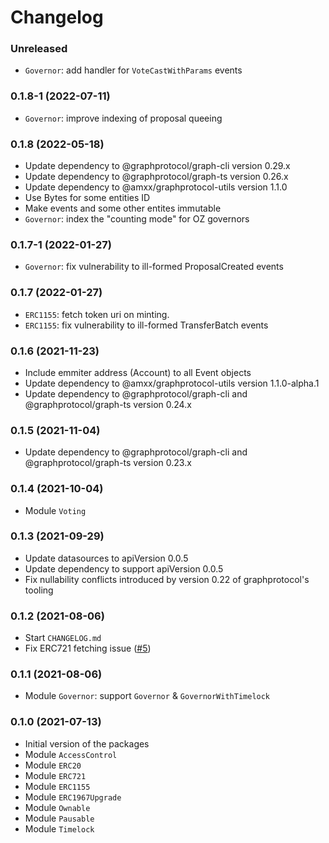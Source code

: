 # Changelog

### Unreleased
 * `Governor`: add handler for `VoteCastWithParams` events

### 0.1.8-1 (2022-07-11)
 * `Governor`: improve indexing of proposal queeing

### 0.1.8 (2022-05-18)
 * Update dependency to @graphprotocol/graph-cli version 0.29.x
 * Update dependency to @graphprotocol/graph-ts version 0.26.x
 * Update dependency to @amxx/graphprotocol-utils version 1.1.0
 * Use Bytes for some entities ID
 * Make events and some other entites immutable
 * `Governor`: index the "counting mode" for OZ governors

### 0.1.7-1 (2022-01-27)
 * `Governor`: fix vulnerability to ill-formed ProposalCreated events

### 0.1.7 (2022-01-27)
 * `ERC1155`: fetch token uri on minting.
 * `ERC1155`: fix vulnerability to ill-formed TransferBatch events

### 0.1.6 (2021-11-23)
 * Include emmiter address (Account) to all Event objects
 * Update dependency to @amxx/graphprotocol-utils version 1.1.0-alpha.1
 * Update dependency to @graphprotocol/graph-cli and @graphprotocol/graph-ts version 0.24.x

### 0.1.5 (2021-11-04)
 * Update dependency to @graphprotocol/graph-cli and @graphprotocol/graph-ts version 0.23.x

### 0.1.4 (2021-10-04)
 * Module `Voting`

### 0.1.3 (2021-09-29)
 * Update datasources to apiVersion 0.0.5
 * Update dependency to support apiVersion 0.0.5
 * Fix nullability conflicts introduced by version 0.22 of graphprotocol's tooling

### 0.1.2 (2021-08-06)
 * Start `CHANGELOG.md`
 * Fix ERC721 fetching issue ([#5](https://github.com/OpenZeppelin/openzeppelin-subgraphs/pull/5))

### 0.1.1 (2021-08-06)
 * Module `Governor`: support `Governor` & `GovernorWithTimelock`

### 0.1.0 (2021-07-13)
 * Initial version of the packages
 * Module `AccessControl`
 * Module `ERC20`
 * Module `ERC721`
 * Module `ERC1155`
 * Module `ERC1967Upgrade`
 * Module `Ownable`
 * Module `Pausable`
 * Module `Timelock`
